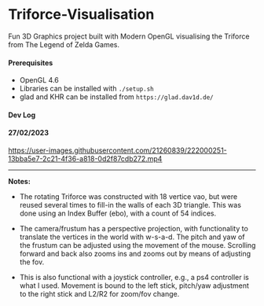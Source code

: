 # Triforce-Visualisation
Fun 3D Graphics project built with Modern OpenGL visualising the Triforce from The Legend of Zelda Games. 

#### Prerequisites
- OpenGL 4.6  
- Libraries can be installed with `./setup.sh`  
- glad and KHR can be installed from `https://glad.dav1d.de/`

#### Dev Log

#### 27/02/2023

https://user-images.githubusercontent.com/21260839/222000251-13bba5e7-2c21-4f36-a818-0d2f87cdb272.mp4  

---

**Notes:**
- The rotating Triforce was constructed with 18 vertice vao, but were reused several times to fill-in the walls of each 3D triangle. This was done using an Index Buffer (ebo), with a count of 54 indices.

- The camera/frustum has a perspective projection, with functionality to translate the vertices in the world with w-s-a-d. The pitch and yaw of the frustum can be adjusted using the movement of the mouse. Scrolling forward and back also zooms ins and zooms out by means of adjusting the fov.

- This is also functional with a joystick controller, e.g., a ps4 controller is what I used.
  Movement is bound to the left stick, pitch/yaw adjustment to the right stick and L2/R2 for zoom/fov change.

